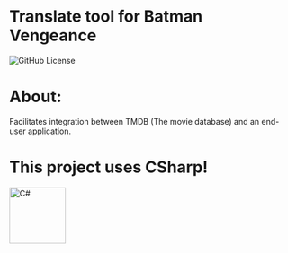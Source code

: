 # Translate tool for Batman Vengeance
![GitHub License](https://img.shields.io/github/license/aleatoreo22/TMDBSharp) 

# About:
Facilitates integration between TMDB (The movie database) and an end-user application.

# This project uses CSharp!
<div align="left">
  <img src="https://cdn.jsdelivr.net/gh/devicons/devicon/icons/csharp/csharp-original.svg" height="100" alt="C#"  />
</div>

